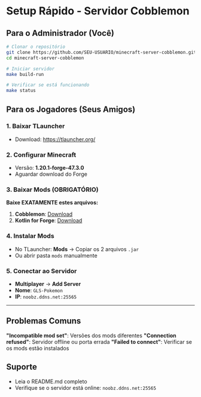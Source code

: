 # Setup Rápido - Servidor Cobblemon

## Para o Administrador (Você)

```bash
# Clonar o repositório
git clone https://github.com/SEU-USUARIO/minecraft-server-cobblemon.git
cd minecraft-server-cobblemon

# Iniciar servidor
make build-run

# Verificar se está funcionando
make status
```

## Para os Jogadores (Seus Amigos)

### 1. Baixar TLauncher
- Download: https://tlauncher.org/

### 2. Configurar Minecraft
- Versão: **1.20.1-forge-47.3.0**
- Aguardar download do Forge

### 3. Baixar Mods (OBRIGATÓRIO)
**Baixe EXATAMENTE estes arquivos:**

1. **Cobblemon**: [Download](https://cdn.modrinth.com/data/MdwFAVRL/versions/vm5zUZAg/Cobblemon-forge-1.5.2%2B1.20.1.jar)
2. **Kotlin for Forge**: [Download](https://cdn.modrinth.com/data/ordsPcFz/versions/hmeyC41q/kotlinforforge-4.11.0-all.jar)

### 4. Instalar Mods
- No TLauncher: **Mods** → Copiar os 2 arquivos `.jar`
- Ou abrir pasta `mods` manualmente

### 5. Conectar ao Servidor
- **Multiplayer** → **Add Server**
- **Nome**: `GLS-Pokemon`
- **IP**: `noobz.ddns.net:25565`

---

## Problemas Comuns

**"Incompatible mod set"**: Versões dos mods diferentes
**"Connection refused"**: Servidor offline ou porta errada
**"Failed to connect"**: Verificar se os mods estão instalados

## Suporte
- Leia o README.md completo
- Verifique se o servidor está online: `noobz.ddns.net:25565` 